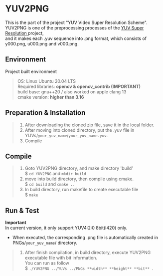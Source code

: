 # YUV2PNG 
This is the part of the project "YUV Video Super Resolution Scheme".   
YUV2PNG is one of the preprocessing processes of the [ YUV Super Resolution ](https://github.com/Hyunmin-jasper-Cho/YU-VSR) project,  
and it makes each .yuv sequence into .png format, which consists of y000.png, u000.png and v000.png. 

## Environment 
Project built environment  
> OS: Linux Ubuntu 20.04 LTS  
> Required libraries: **opencv & opencv_contrib (IMPORTANT)**   
> build base: gnu++20 / also worked on apple clang 13  
> cmake version: **higher than 3.16**  

## Preparation & Installation
> 1. After downloading the cloned zip file, save it in the local folder.
> 2. After moving into cloned directory, put the .yuv file in YUVs/`your_yuv_name`/`your_yuv_name.yuv`.  
> 3. Compile

## Compile
> 1. Goto YUV2PNG directory, and make directory 'build'  
> $ `cd YUV2PNG` and `mkdir build`
> 2. move into build directory, then compile using cmake.  
> $ `cd build` and `cmake ..`
> 3. In build directory, run makefile to create executable file  
> $ `make`

## Run & Test
**Important**  
In current version, it only support YUV4:2:0 8bit(I420) only.  
- When executed, the corresponding .png file is automatically created in PNGs/`your_yuv_name`/ directory.  

> 1. After finish compilation, in build directory, execute YUV2PNG executable file with bit information.  
> You can run as follow  
> $ `./YUV2PNG ../YUVs ../PNGs **width** **height** **bit** `. 

